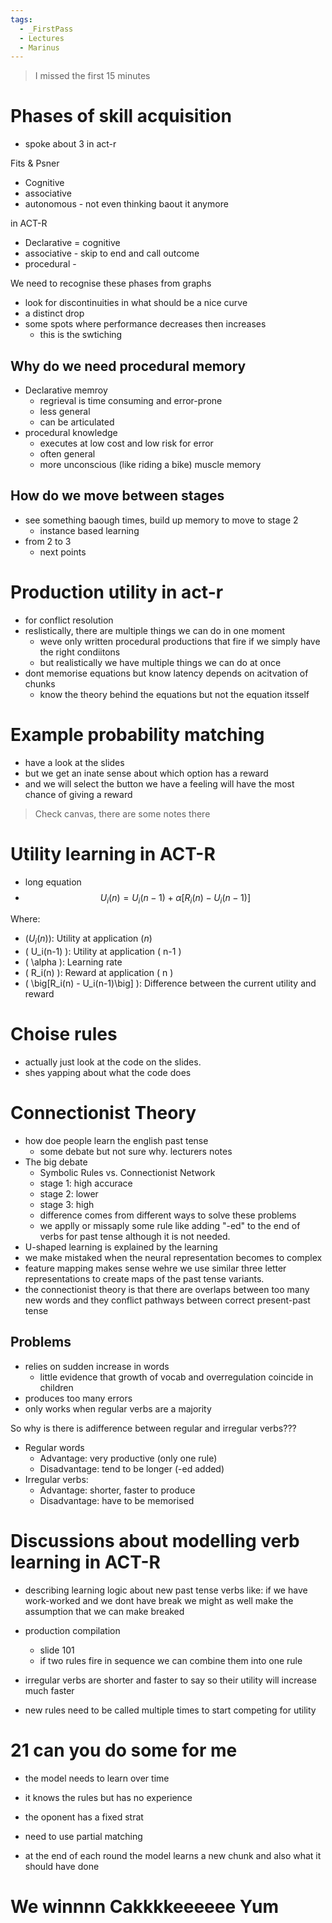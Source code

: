 ```yaml
---
tags:
  - _FirstPass
  - Lectures
  - Marinus
---
```

> I missed the first 15 minutes

# Phases of skill acquisition

- spoke about 3 in act-r

Fits & Psner 
- Cognitive
- associative
- autonomous - not even thinking baout it anymore

in ACT-R
- Declarative = cognitive 
- associative - skip to end and call outcome
- procedural - 

We need to recognise these phases from graphs
- look for discontinuities in what should be a nice curve
- a distinct drop
- some spots where performance decreases then increases 
	- this is the swtiching 

## Why do we need procedural memory 

- Declarative memroy
	- regrieval is time consuming and error-prone
	- less general
	- can be articulated
- procedural knowledge
	- executes at low cost and low risk for error
	- often general
	- more unconscious (like riding a bike) muscle memory

## How do we move between stages

- see something baough times, build up memory to move to stage 2
	- instance based learning
- from 2 to 3 
	- next points

# Production utility in act-r

- for conflict resolution
- reslistically, there are multiple things we can do in one moment
	- weve only written procedural productions that fire if we simply have the right condiitons
	- but realistically we have multiple things we can do at once
- dont memorise equations but know latency depends on acitvation of chunks
	- know the theory behind the equations but not the equation itsself

# Example probability matching

- have a look at the slides
- but we get an inate sense about which option has a reward
- and we will select the button we have a feeling will have the most chance of giving a reward

> Check canvas, there are some notes there

# Utility learning in ACT-R

- long equation
- $$
U_i(n) = U_i(n-1) + \alpha \big[R_i(n) - U_i(n-1)\big]
$$

Where:
- $(U_i(n)):$ Utility at application $(n)$
- \( U_i(n-1) \): Utility at application \( n-1 \)
- \( \alpha \): Learning rate
- \( R_i(n) \): Reward at application \( n \)
- \( \big\[R_i(n) - U_i(n-1)\big\] \): Difference between the current utility and reward

# Choise rules

- actually just look at the code on the slides.
- shes yapping about what the code does


# Connectionist Theory

- how doe people learn the english past tense
	- some debate but not sure why. lecturers notes
- The big debate
	- Symbolic Rules vs. Connectionist Network
	- stage 1: high accurace
	- stage 2: lower 
	- stage 3: high 
	- difference comes from different ways to solve these problems
	- we applly or missaply some rule like adding "-ed" to the end of verbs for past tense although it is not needed.
- U-shaped learning is explained by the learning 
- we make mistaked when the neural representation becomes to complex 
- feature mapping makes sense wehre we use similar three letter representations to create maps of the past tense variants.
- the connectionist theory is that there are overlaps between too many new words and they conflict pathways between correct present-past tense 

## Problems

- relies on sudden increase in words
	- little evidence that growth of vocab and overregulation coincide in children
- produces too many errors
- only works when regular verbs are a majority

So why is there is adifference between regular and irregular verbs???
- Regular words
	- Advantage: very productive (only one rule)
	- Disadvantage: tend to be longer (-ed added)
- Irregular verbs:
	- Advantage: shorter, faster to produce 
	- Disadvantage: have to be memorised 

# Discussions about modelling verb learning in ACT-R

- describing learning logic about new past tense verbs like:
  if we have work-worked and we dont have break
  we might as well make the assumption that we can make breaked
- production compilation 
	- slide 101
	- if two rules fire in sequence we can combine them into one rule

- irregular verbs are shorter and faster to say so their utility will increase much faster 
- new rules need to be called multiple times to start competing for utility

# 21 can you do some for me 
- the model needs to learn over time
- it knows the rules but has no experience 
- the oponent has a fixed strat

- need to use partial matching
- at the end of each round the model learns a new chunk and also what it should have done



# We winnnn Cakkkkeeeeee Yum

